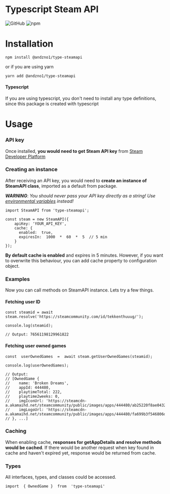 # Typescript Steam API

![GitHub](https://img.shields.io/github/license/tekkenthuuug/type-steamapi?style=for-the-badge)
![npm](https://img.shields.io/npm/v/type-steamapi?style=for-the-badge)

# Installation

```
npm install @andzno1/type-steamapi
```

or if you are using yarn

```
yarn add @andzno1/type-steamapi
```

#### Typescript

If you are using typescript, you don't need to install any type definitions, since this package is created with typescript

# Usage

### API key

Once installed, **you would need to get Steam API key** from [Steam Developer Platform](http://steamcommunity.com/dev/apikey)

### Creating an instance

After receiving an API key, you would need to **create an instance of SteamAPI class**, imported as a default from package.

**_WARNING_**: _You should never pass your API key directly as a string! Use [environmental variables](https://www.npmjs.com/package/dotenv) instead!_

```
import SteamAPI from 'type-steamapi';

const steam = new SteamAPI({
    apiKey: 'YOUR_API_KEY',
    cache: {
      enabled:  true,
      expiresIn:  1000  *  60  *  5  // 5 min
    }
});
```

**By default cache is enabled** and expires in 5 minutes. However, if you want to overwrite this behaviour, you can add cache property to configuration object.

### Examples

Now you can call methods on SteamAPI instance. Lets try a few things.

#### Fetching user ID

```
const steamid = await steam.resolve('https://steamcommunity.com/id/tekkenthuuug/');

console.log(steamid);

// Output: 76561198129961822
```

#### Fetching user owned games

```
const  userOwnedGames  =  await steam.getUserOwnedGames(steamid);

console.log(userOwnedGames);

// Output:
// [OwnedGame {
//    name: 'Broken Dreams',
//    appId: 444480,
//    playtimeTotal: 222,
//    playtime2weeks: 0,
//    imgIconUrl: 'https://steamcdn-a.akamaihd.net/steamcommunity/public/images/apps/444480/ab25220f8ae0432881195c8532776e634922bb7f.jpg',
//    imgLogoUrl: 'https://steamcdn-a.akamaihd.net/steamcommunity/public/images/apps/444480/fa699b3f546806db99c4f8f9b5078224ca606893.jpg'
// }, ...]
```

### Caching

When enabling cache, **responses for getAppDetails and resolve methods would be cached**. If there would be another request when key found in cache and haven't expired yet, response would be returned from cache.

### Types

All interfaces, types, and classes could be accessed.

```
import  { OwnedGame }  from  'type-steamapi'
```
